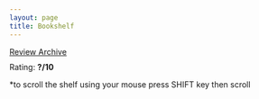```yaml
---
layout: page
title: Bookshelf
---
```


<div class="slider-wrap">
    <div class="slider">
    <!-- Insert Books Here Using JS -->
    </div>
</div>

<div class="rating-wrap">
    <a href="{{ '/book-reflection-archive' | relative_url }}" id="review-link">Review Archive</a>
    <p style="margin-top:10px" id="rating">Rating: <b>?/10</b></p>
</div>

<div>
    <script src="data.js"></script>
    <script src="app.js"></script>
</div>

*to scroll the shelf using your mouse press SHIFT key then scroll